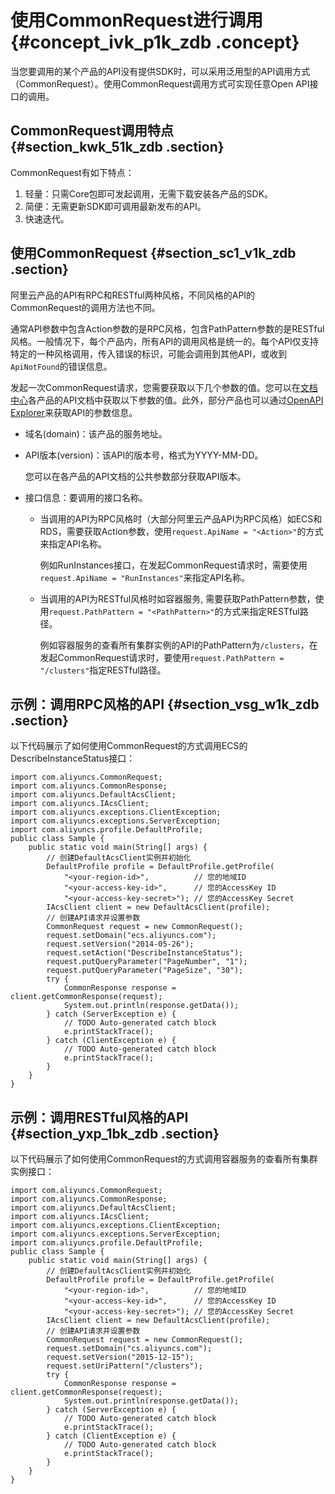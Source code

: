 # 使用CommonRequest进行调用 {#concept_ivk_p1k_zdb .concept}

当您要调用的某个产品的API没有提供SDK时，可以采用泛用型的API调用方式（CommonRequest）。使用CommonRequest调用方式可实现任意Open API接口的调用。

## CommonRequest调用特点 {#section_kwk_51k_zdb .section}

CommonRequest有如下特点：

1.  轻量：只需Core包即可发起调用，无需下载安装各产品的SDK。
2.  简便：无需更新SDK即可调用最新发布的API。
3.  快速迭代。

## 使用CommonRequest {#section_sc1_v1k_zdb .section}

阿里云产品的API有RPC和RESTful两种风格，不同风格的API的CommonRequest的调用方法也不同。

通常API参数中包含Action参数的是RPC风格，包含PathPattern参数的是RESTful风格。一般情况下，每个产品内，所有API的调用风格是统一的。每个API仅支持特定的一种风格调用，传入错误的标识，可能会调用到其他API，或收到`ApiNotFound`的错误信息。

发起一次CommonRequest请求，您需要获取以下几个参数的值。您可以在[文档中心](https://help.aliyun.com/)各产品的API文档中获取以下参数的值。此外，部分产品也可以通过[OpenAPI Explorer](https://api.aliyun.com/)来获取API的参数信息。

-   域名\(domain\)：该产品的服务地址。

-   API版本\(version\)：该API的版本号，格式为YYYY-MM-DD。

    您可以在各产品的API文档的公共参数部分获取API版本。

-   接口信息：要调用的接口名称。
    -   当调用的API为RPC风格时（大部分阿里云产品API为RPC风格）如ECS和RDS，需要获取Action参数，使用`request.ApiName = "<Action>"`的方式来指定API名称。

        例如RunInstances接口，在发起CommonRequest请求时，需要使用`request.ApiName = "RunInstances"`来指定API名称。

    -   当调用的API为RESTful风格时如容器服务, 需要获取PathPattern参数，使用`request.PathPattern = "<PathPattern>"`的方式来指定RESTful路径。

        例如容器服务的查看所有集群实例的API的PathPattern为`/clusters`，在发起CommonRequest请求时，要使用`request.PathPattern = "/clusters"`指定RESTful路径。


## 示例：调用RPC风格的API {#section_vsg_w1k_zdb .section}

以下代码展示了如何使用CommonRequest的方式调用ECS的DescribeInstanceStatus接口：

```
import com.aliyuncs.CommonRequest;
import com.aliyuncs.CommonResponse;
import com.aliyuncs.DefaultAcsClient;
import com.aliyuncs.IAcsClient;
import com.aliyuncs.exceptions.ClientException;
import com.aliyuncs.exceptions.ServerException;
import com.aliyuncs.profile.DefaultProfile;
public class Sample {
    public static void main(String[] args) {
        // 创建DefaultAcsClient实例并初始化
        DefaultProfile profile = DefaultProfile.getProfile(
            "<your-region-id>",          // 您的地域ID
            "<your-access-key-id>",      // 您的AccessKey ID
            "<your-access-key-secret>"); // 您的AccessKey Secret
        IAcsClient client = new DefaultAcsClient(profile);
        // 创建API请求并设置参数
        CommonRequest request = new CommonRequest();
        request.setDomain("ecs.aliyuncs.com");
        request.setVersion("2014-05-26");
        request.setAction("DescribeInstanceStatus");
        request.putQueryParameter("PageNumber", "1");
        request.putQueryParameter("PageSize", "30");
        try {
            CommonResponse response = client.getCommonResponse(request);
            System.out.println(response.getData());
        } catch (ServerException e) {
            // TODO Auto-generated catch block
            e.printStackTrace();
        } catch (ClientException e) {
            // TODO Auto-generated catch block
            e.printStackTrace();
        }
    }
}
```

## 示例：调用RESTful风格的API {#section_yxp_1bk_zdb .section}

以下代码展示了如何使用CommonRequest的方式调用容器服务的查看所有集群实例接口：

```
import com.aliyuncs.CommonRequest;
import com.aliyuncs.CommonResponse;
import com.aliyuncs.DefaultAcsClient;
import com.aliyuncs.IAcsClient;
import com.aliyuncs.exceptions.ClientException;
import com.aliyuncs.exceptions.ServerException;
import com.aliyuncs.profile.DefaultProfile;
public class Sample {
    public static void main(String[] args) {
        // 创建DefaultAcsClient实例并初始化
        DefaultProfile profile = DefaultProfile.getProfile(
            "<your-region-id>",          // 您的地域ID
            "<your-access-key-id>",      // 您的AccessKey ID
            "<your-access-key-secret>"); // 您的AccessKey Secret
        IAcsClient client = new DefaultAcsClient(profile);
        // 创建API请求并设置参数
        CommonRequest request = new CommonRequest();
        request.setDomain("cs.aliyuncs.com");
        request.setVersion("2015-12-15");
        request.setUriPattern("/clusters");
        try {
            CommonResponse response = client.getCommonResponse(request);
            System.out.println(response.getData());
        } catch (ServerException e) {
            // TODO Auto-generated catch block
            e.printStackTrace();
        } catch (ClientException e) {
            // TODO Auto-generated catch block
            e.printStackTrace();
        }
    }
}
```

